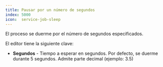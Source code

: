 ```yaml
---
title: Pausar por un número de segundos
index: 5000
icon:  service-job-sleep
---
```


El proceso se duerme por el número de segundos especificados.

El editor tiene la siguiente clave:

- **Segundos** - Tiempo a esperar en segundos. Por defecto, se duerme durante 5 segundos. Admite parte decimal (ejemplo:
  3.5)
